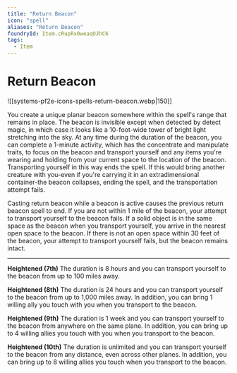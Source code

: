 ```yaml
---
title: "Return Beacon"
icon: "spell"
aliases: "Return Beacon"
foundryId: Item.cRupRx0weaqOJhC6
tags:
  - Item
---
```


# Return Beacon
![[systems-pf2e-icons-spells-return-beacon.webp|150]]

You create a unique planar beacon somewhere within the spell's range that remains in place. The beacon is invisible except when detected by detect magic, in which case it looks like a 10-foot-wide tower of bright light stretching into the sky. At any time during the duration of the beacon, you can complete a 1-minute activity, which has the concentrate and manipulate traits, to focus on the beacon and transport yourself and any items you're wearing and holding from your current space to the location of the beacon. Transporting yourself in this way ends the spell. If this would bring another creature with you-even if you're carrying it in an extradimensional container-the beacon collapses, ending the spell, and the transportation attempt fails.

Casting return beacon while a beacon is active causes the previous return beacon spell to end. If you are not within 1 mile of the beacon, your attempt to transport yourself to the beacon fails. If a solid object is in the same space as the beacon when you transport yourself, you arrive in the nearest open space to the beacon. If there is not an open space within 30 feet of the beacon, your attempt to transport yourself fails, but the beacon remains intact.

* * *

**Heightened (7th)** The duration is 8 hours and you can transport yourself to the beacon from up to 100 miles away.

**Heightened (8th)** The duration is 24 hours and you can transport yourself to the beacon from up to 1,000 miles away. In addition, you can bring 1 willing ally you touch with you when you transport to the beacon.

**Heightened (9th)** The duration is 1 week and you can transport yourself to the beacon from anywhere on the same plane. In addition, you can bring up to 4 willing allies you touch with you when you transport to the beacon.

**Heightened (10th)** The duration is unlimited and you can transport yourself to the beacon from any distance, even across other planes. In addition, you can bring up to 8 willing allies you touch when you transport to the beacon.

